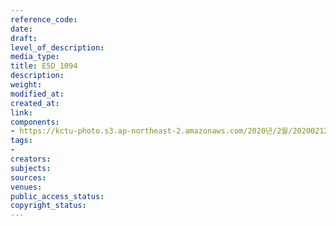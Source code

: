 ```yaml
---
reference_code: 
date: 
draft: 
level_of_description: 
media_type: 
title: E5D_1094
description: 
weight: 
modified_at: 
created_at: 
link: 
components:
- https://kctu-photo.s3.ap-northeast-2.amazonaws.com/2020년/2월/20200212_영남대의료원+고공농성+해단집회/E5D_1094.jpg
tags:
- 
creators: 
subjects: 
sources: 
venues: 
public_access_status: 
copyright_status: 
---
```

